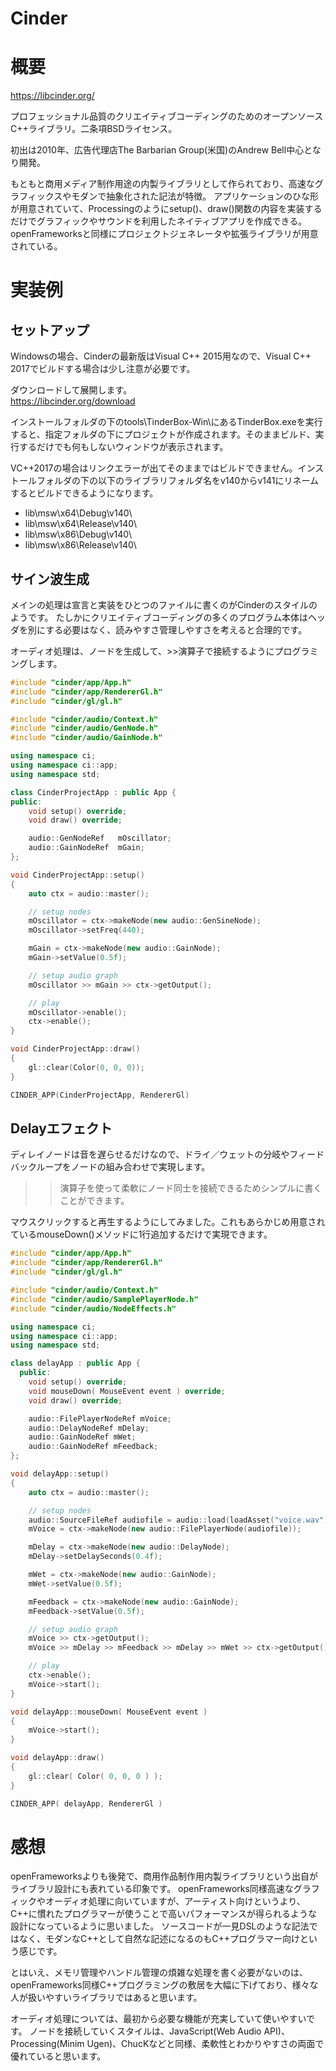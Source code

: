 Cinder
===

# 概要

https://libcinder.org/

プロフェッショナル品質のクリエイティブコーディングのためのオープンソースC++ライブラリ。二条項BSDライセンス。

初出は2010年、広告代理店The Barbarian Group(米国)のAndrew Bell中心となり開発。

もともと商用メディア制作用途の内製ライブラリとして作られており、高速なグラフィックスやモダンで抽象化された記法が特徴。
アプリケーションのひな形が用意されていて、Processingのようにsetup()、draw()関数の内容を実装するだけでグラフィックやサウンドを利用したネイティブアプリを作成できる。
openFrameworksと同様にプロジェクトジェネレータや拡張ライブラリが用意されている。

# 実装例

## セットアップ

Windowsの場合、Cinderの最新版はVisual C++ 2015用なので、Visual C++ 2017でビルドする場合は少し注意が必要です。

ダウンロードして展開します。  
https://libcinder.org/download

インストールフォルダの下のtools\TinderBox-Win\にあるTinderBox.exeを実行すると、指定フォルダの下にプロジェクトが作成されます。そのままビルド、実行するだけでも何もしないウィンドウが表示されます。

VC++2017の場合はリンクエラーが出てそのままではビルドできません。インストールフォルダの下の以下のライブラリフォルダ名をv140からv141にリネームするとビルドできるようになります。

- lib\msw\x64\Debug\v140\
- lib\msw\x64\Release\v140\
- lib\msw\x86\Debug\v140\
- lib\msw\x86\Release\v140\


## サイン波生成

メインの処理は宣言と実装をひとつのファイルに書くのがCinderのスタイルのようです。
たしかにクリエイティブコーディングの多くのプログラム本体はヘッダを別にする必要はなく、読みやすさ管理しやすさを考えると合理的です。

オーディオ処理は、ノードを生成して、>>演算子で接続するようにプログラミングします。

```c++
#include "cinder/app/App.h"
#include "cinder/app/RendererGl.h"
#include "cinder/gl/gl.h"

#include "cinder/audio/Context.h"
#include "cinder/audio/GenNode.h"
#include "cinder/audio/GainNode.h"

using namespace ci;
using namespace ci::app;
using namespace std;

class CinderProjectApp : public App {
public:
	void setup() override;
	void draw() override;

	audio::GenNodeRef	mOscillator;
	audio::GainNodeRef	mGain;
};

void CinderProjectApp::setup()
{
	auto ctx = audio::master();

	// setup nodes
	mOscillator = ctx->makeNode(new audio::GenSineNode);
	mOscillator->setFreq(440);

	mGain = ctx->makeNode(new audio::GainNode);
	mGain->setValue(0.5f);

	// setup audio graph
	mOscillator >> mGain >> ctx->getOutput();

	// play
	mOscillator->enable();
	ctx->enable();
}

void CinderProjectApp::draw()
{
	gl::clear(Color(0, 0, 0));
}

CINDER_APP(CinderProjectApp, RendererGl)
```


## Delayエフェクト

ディレイノードは音を遅らせるだけなので、ドライ／ウェットの分岐やフィードバックループをノードの組み合わせで実現します。
>>演算子を使って柔軟にノード同士を接続できるためシンプルに書くことができます。

マウスクリックすると再生するようにしてみました。これもあらかじめ用意されているmouseDown()メソッドに1行追加するだけで実現できます。

```c++
#include "cinder/app/App.h"
#include "cinder/app/RendererGl.h"
#include "cinder/gl/gl.h"

#include "cinder/audio/Context.h"
#include "cinder/audio/SamplePlayerNode.h"
#include "cinder/audio/NodeEffects.h"

using namespace ci;
using namespace ci::app;
using namespace std;

class delayApp : public App {
  public:
	void setup() override;
	void mouseDown( MouseEvent event ) override;
	void draw() override;

	audio::FilePlayerNodeRef mVoice;
	audio::DelayNodeRef mDelay;
	audio::GainNodeRef mWet;
	audio::GainNodeRef mFeedback;
};

void delayApp::setup()
{
	auto ctx = audio::master();

	// setup nodes
	audio::SourceFileRef audiofile = audio::load(loadAsset("voice.wav"));
	mVoice = ctx->makeNode(new audio::FilePlayerNode(audiofile));

	mDelay = ctx->makeNode(new audio::DelayNode);
	mDelay->setDelaySeconds(0.4f);

	mWet = ctx->makeNode(new audio::GainNode);
	mWet->setValue(0.5f);

	mFeedback = ctx->makeNode(new audio::GainNode);
	mFeedback->setValue(0.5f);

	// setup audio graph
	mVoice >> ctx->getOutput();
	mVoice >> mDelay >> mFeedback >> mDelay >> mWet >> ctx->getOutput();

	// play
	ctx->enable();
	mVoice->start();
}

void delayApp::mouseDown( MouseEvent event )
{
	mVoice->start();
}

void delayApp::draw()
{
	gl::clear( Color( 0, 0, 0 ) );
}

CINDER_APP( delayApp, RendererGl )
```


# 感想

openFrameworksよりも後発で、商用作品制作用内製ライブラリという出自がライブラリ設計にも表れている印象です。
openFrameworks同様高速なグラフィックやオーディオ処理に向いていますが、アーティスト向けというより、
C++に慣れたプログラマーが使うことで高いパフォーマンスが得られるような設計になっているように思いました。
ソースコードが一見DSLのような記法ではなく、モダンなC++として自然な記述になるのもC++プログラマー向けという感じです。

とはいえ、メモリ管理やハンドル管理の煩雑な処理を書く必要がないのは、openFrameworks同様C++プログラミングの敷居を大幅に下げており、様々な人が扱いやすいライブラリではあると思います。

オーディオ処理については、最初から必要な機能が充実していて使いやすいです。
ノードを接続していくスタイルは、JavaScript(Web Audio API)、Processing(Minim Ugen)、ChucKなどと同様、柔軟性とわかりやすさの両面で優れていると思います。

